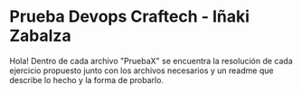 # Prueba Devops Craftech - Iñaki Zabalza

Hola! Dentro de cada archivo "PruebaX" se encuentra la resolución de cada ejercicio propuesto junto con los archivos necesarios y un readme que describe lo hecho y la forma de probarlo.